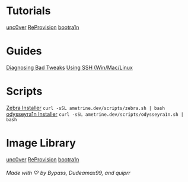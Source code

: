 # Tutorials  
[unc0ver](unc0ver/index.md)
[ReProvision](reprovision/index.md)
[bootra1n](bootra1n/index.md)

# Guides
[Diagnosing Bad Tweaks](diagnose.md)
[Using SSH (Win/Mac/Linux](ssh.md)

# Scripts  
[Zebra Installer](scripts/zebra.sh)
```curl -sSL ametrine.dev/scripts/zebra.sh | bash```  
[odysseyra1n Installer](scripts/odysseyra1n.sh)
```curl -sSL ametrine.dev/scripts/odysseyra1n.sh | bash```
 
# Image Library
[unc0ver](unc0ver/images.md)
[ReProvision](reprovision/images.md)
[bootra1n](bootra1n/images.md)
  
###### Made with ♡ by Bypass, Dudeamax99, and quiprr
